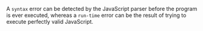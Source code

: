 A `syntax` error can be detected by the JavaScript parser before the program is ever executed, whereas a 
`run-time` error can be the result of trying to execute perfectly valid JavaScript.
